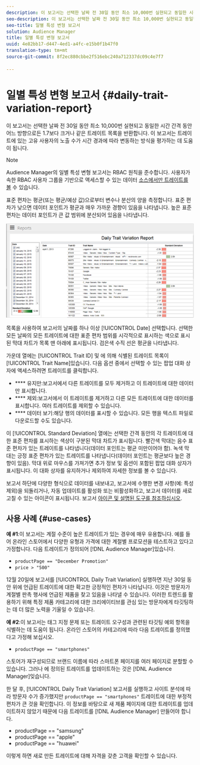 ```yaml
---
description: 이 보고서는 선택한 날짜 전 30일 동안 최소 10,000번 실현되고 동일한 시간 간격 동안 어느 방향으로든 1.7보다 크거나 같은 트레이트 목록을 반환합니다. 이 보고서는 트레이트에 있는 고유 사용자의 노출 수가 시간 경과에 따라 변동하는 방식을 평가하는 데 도움이 됩니다.
seo-description: 이 보고서는 선택한 날짜 전 30일 동안 최소 10,000번 실현되고 동일한 시간 간격 동안 어느 방향으로든 1.7보다 크거나 같은 트레이트 목록을 반환합니다. 이 보고서는 트레이트에 있는 고유 사용자의 노출 수가 시간 경과에 따라 변동하는 방식을 평가하는 데 도움이 됩니다.
seo-title: 일별 특성 변형 보고서
solution: Audience Manager
title: 일별 특성 변형 보고서
uuid: 4e82bb17-d447-4ed1-a4fc-e15b0f1b47f0
translation-type: tm+mt
source-git-commit: 8f2ec880cbbe2f516ebc240a712337dc09c4e7f7

---
```



# 일별 특성 변형 보고서 {#daily-trait-variation-report}

이 보고서는 선택한 날짜 전 30일 동안 최소 10,000번 실현되고 동일한 시간 간격 동안 어느 방향으로든 1.7보다 크거나 같은 트레이트 목록을 반환합니다. 이 보고서는 트레이트에 있는 고유 사용자의 노출 수가 시간 경과에 따라 변동하는 방식을 평가하는 데 도움이 됩니다.

>[!NOTE]
>
>Audience Manager의 일별 특성 변형 보고서는 RBAC 원칙을 준수합니다. 사용자가 속한 RBAC 사용자 그룹을 기반으로 액세스할 수 있는 데이터 [소스에서만 트레이트를 볼](/help/using/features/administration/administration-overview.md) 수 있습니다.

표준 편차는 평균(또는 평균/예상 값)으로부터 변수나 분산의 양을 측정합니다. 표준 편차가 낮으면 데이터 포인트가 평균과 매우 가까운 경향이 있음을 나타냅니다. 높은 표준 편차는 데이터 포인트가 큰 값 범위에 분산되어 있음을 나타냅니다.

![](assets/daily_trait_variation.png)

목록을 사용하여 보고서의 날짜를 하나 이상 [!UICONTROL Date] 선택합니다. 선택한 모든 날짜의 모든 트레이트에 대한 표준 편차 범위를 시각적으로 표시하는 색으로 표시된 막대 차트가 목록 맨 아래에 표시됩니다. 검은색 수직 선은 평균을 나타냅니다.

가운데 열에는 [!UICONTROL Trait ID] 및 에 의해 식별된 트레이트 목록이 [!UICONTROL Trait Name]있습니다. 다음 옵션 중에서 선택할 수 있는 팝업 대화 상자에 액세스하려면 트레이트를 클릭합니다.

* **** 유지만:보고서에서 다른 트레이트를 모두 제거하고 이 트레이트에 대한 데이터만 표시합니다.
* **** 제외:보고서에서 이 트레이트를 제거하고 다른 모든 트레이트에 대한 데이터를 표시합니다. 여러 트레이트를 제외할 수 있습니다.
* **** 데이터 보기:해당 행의 데이터를 표시할 수 있습니다. 모든 행을 텍스트 파일로 다운로드할 수도 있습니다.

이 [!UICONTROL Standard Deviation] 열에는 선택한 간격 동안의 각 트레이트에 대한 표준 편차를 표시하는 색상이 구분된 막대 차트가 표시됩니다. 빨간색 막대는 음수 표준 편차가 있는 트레이트를 나타냅니다(데이터 포인트는 평균 미만이어야 함). 녹색 막대는 긍정 표준 편차가 있는 트레이트를 나타냅니다(데이터 포인트는 평균보다 높은 경향이 있음). 막대 위로 마우스를 가져가면 추가 정보 및 옵션이 포함된 팝업 대화 상자가 표시됩니다. 이 대화 상자를 유지하거나 제외하여 자세한 정보를 볼 수 있습니다.

보고서 하단에 다양한 형식으로 데이터를 내보내고, 보고서에 수행한 변경 사항(예: 특성 제외)을 되돌리거나, 자동 업데이트를 활성화 또는 비활성화하고, 보고서 데이터를 새로 고칠 수 있는 아이콘이 표시됩니다. 보고서 [아이콘 및 설명된 도구를 참조하십시오](../../reporting/dynamic-reports/interactive-report-technology.md#icons-tools-explained).

## 사용 사례 {#use-cases}

**예 #1**:이 보고서는 계절 수준이 높은 트레이트가 있는 경우에 매우 유용합니다. 예를 들어 온라인 스토어에서 다양한 유형과 가격에 대한 계절별 프로모션을 테스트하고 있다고 가정합니다. 다음 트레이트가 정의되어 [!DNL Audience Manager]있습니다.

* `productPage == "December Promotion"`
* `price > "500"`

12월 20일에 보고서를 [!UICONTROL Daily Trait Variation] 실행하면 지난 30일 동안 위에 언급된 트레이트에 대한 확고한 긍정적인 편차가 나타납니다. 이것은 방문자가 계절별 판촉 행사에 언급된 제품을 찾고 있음을 나타낼 수 있습니다. 이러한 트렌드를 활용하기 위해 특정 제품 카테고리에 대한 크리에이티브를 관심 있는 방문자에게 타깃팅하는 데 더 많은 노력을 기울일 수 있습니다.

**예 #2**:이 보고서는 태그 지정 문제 또는 트레이트 오구성과 관련된 타깃팅 예외 항목을 식별하는 데 도움이 됩니다. 온라인 스토어의 카테고리에 따라 다음 트레이트를 정의했다고 가정해 보십시오.

* `productPage == "smartphones"`

스토어가 재구성되므로 브랜드 이름에 따라 스마트폰 페이지를 여러 페이지로 분할할 수 있습니다. 그러나 에 정의된 트레이트를 업데이트하는 것은 [!DNL Audience Manager]잊습니다.

한 달 후, [!UICONTROL Daily Trait Variation] 보고서를 실행하고 사이트 분석에 따라 방문자 수가 증가했지만 `productPage == "smartphones"` 트레이트에 대한 부정적 편차가 큰 것을 확인합니다. 이 정보를 바탕으로 새 제품 페이지에 대한 트레이트를 업데이트하지 않았기 때문에 다음 트레이트를 [!DNL Audience Manager] 만들어야 합니다.

* productPage == "samsung"
* productPage == "apple"
* productPage == "huawei"

이렇게 하면 새로 만든 트레이트에 대해 자격을 갖춘 고객을 확인할 수 있습니다.
